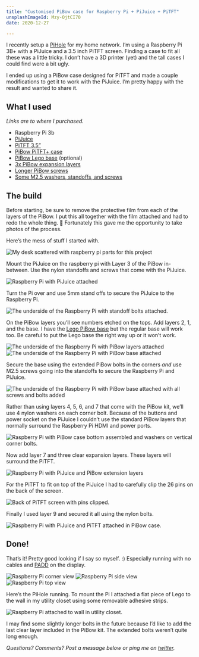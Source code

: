 ```yaml
---
title: "Customised PiBow case for Raspberry Pi + PiJuice + PiTFT"
unsplashImageId: Mzy-OjtCI70
date: 2020-12-27

---
```


I recently setup a [PiHole](https://pi-hole.net) for my home network. I’m using a Raspberry Pi 3B+ with a PiJuice and a 3.5 inch PiTFT screen. Finding a case to fit all these was a little tricky. I don’t have a 3D printer (yet) and the tall cases I could find were a bit ugly.

I ended up using a PiBow case designed for PiTFT and made a couple modifications to get it to work with the PiJuice. I’m pretty happy with the result and wanted to share it.

<!-- excerpt -->

## What I used

_Links are to where I purchased._

* Raspberry Pi 3b
* [PiJuice](https://www.tinytronics.nl/shop/en/raspberry-pi/power-supplies/pijuice-hat-raspberry-pi-battery-module)
* [PiTFT 3.5”](https://www.elektor.nl/adafruit-pitft-plus-480x320-3-5-tft-touchscreen-for-rpi)
* [PiBow PiTFT+ case](https://shop.pimoroni.com/products/pibow-pitft)
* [PiBow Lego base](https://shop.pimoroni.com/products/pibow-modification-layers?variant=1048948309) (optional)
* [3x PiBow expansion layers](https://shop.pimoroni.com/products/pibow-modification-layers?variant=1039417249)
* [Longer PiBow screws](https://shop.pimoroni.com/products/pibow-extender-bolt-pack)
* [Some M2.5 washers, standoffs, and screws](https://www.amazon.nl/gp/product/B07PDVXVZ5/ref=ppx_yo_dt_b_asin_title_o01_s00?ie=UTF8&psc=1)

## The build

Before starting, be sure to remove the protective film from each of the layers of the PiBow. I put this all together with the film attached and had to redo the whole thing. 🤦 Fortunately this gave me the opportunity to take photos of the process.

Here’s the mess of stuff I started with.

![My desk scattered with raspberry pi parts for this project](/images/blog/pihole-case-01.jpeg)

Mount the PiJuice on the raspberry pi with Layer 3 of the PiBow in-between. Use the nylon standoffs and screws that come with the PiJuice.


![Raspberry Pi with PiJuice attached](/images/blog/pihole-case-02.jpeg)

Turn the Pi over and use 5mm stand offs to secure the PiJuice to the Raspberry Pi.

![The underside of the Raspberry Pi with standoff bolts attached.](/images/blog/pihole-case-03.jpeg)

On the PiBow layers you’ll see numbers etched on the tops. Add layers 2, 1, and the base. I have the [Lego PiBow base](https://shop.pimoroni.com/products/pibow-modification-layers?variant=1048948309) but the regular base will work too. Be careful to put the Lego base the right way up or it won’t work.

![The underside of the Raspberry Pi with PiBow layers attached](/images/blog/pihole-case-04.jpeg)
![The underside of the Raspberry Pi with PiBow base attached](/images/blog/pihole-case-05.jpeg)

Secure the base using the extended PiBow bolts in the corners *and* use M2.5 screws going into the standoffs to secure the Raspberry Pi and PiJuice.

![The underside of the Raspberry Pi with PiBow base attached with all screws and bolts added](/images/blog/pihole-case-06.jpeg)

Rather than using layers 4, 5, 6, and 7 that come with the PiBow kit, we’ll use 4 nylon washers on each corner bolt. Because of the buttons and power socket on the PiJuice I couldn’t use the standard PiBow layers that normally surround the Raspberry Pi HDMI and power ports.

![Raspberry Pi with PiBow case bottom assembled and washers on vertical corner bolts.](/images/blog/pihole-case-07.jpeg)

Now add layer 7 and three clear expansion layers. These layers will surround the PiTFT.

![Raspberry Pi with PiJuice and PiBow extension layers](/images/blog/pihole-case-08.jpeg)

For the PiTFT to fit on top of the PiJuice I had to carefully clip the 26 pins on the back of the screen.

![Back of PiTFT screen with pins clipped.](/images/blog/pihole-case-09.jpeg)

Finally I used layer 9 and secured it all using the nylon bolts.

![Raspberry Pi with PiJuice and PiTFT attached in PiBow case.](/images/blog/pihole-case-10.jpeg)

## Done!

That’s it! Pretty good looking if I say so myself. :) Especially running with no cables and [PADD](https://github.com/pi-hole/PADD) on the display.

![Raspberry Pi corner view](/images/blog/pihole-case-11.jpeg)
![Raspberry Pi side view](/images/blog/pihole-case-12.jpeg)
![Raspberry Pi top view](/images/blog/pihole-case-13.jpeg)

Here’s the PiHole running. To mount the Pi I attached a flat piece of Lego to the wall in my utility closet using some removable adhesive strips.

![Raspberry Pi attached to wall in utility closet.](/images/blog/pihole-case-14.jpeg)

I may find some slightly longer bolts in the future because I’d like to add the last clear layer included in the PiBow kit. The extended bolts weren’t quite long enough.

_Questions? Comments? Post a message below or ping me on [twitter](https://twitter.com/pietvanzoen)._
